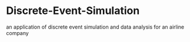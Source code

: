 # Discrete-Event-Simulation
an application of discrete event simulation and data analysis for an airline company 
